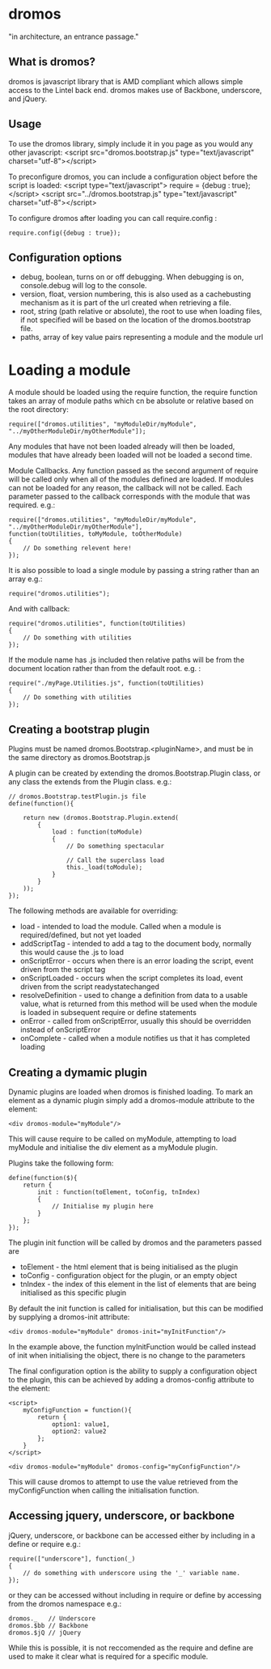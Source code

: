 # dromos

"in architecture, an entrance passage."

## What is dromos?
dromos is javascript library that is AMD compliant which allows simple access to the Lintel back end.
dromos makes use of Backbone, underscore, and jQuery.

## Usage
To use the dromos library, simply include it in you page as you would any other javascript:
&lt;script src="dromos.bootstrap.js" type="text/javascript" charset="utf-8"&gt;&lt;/script&gt;

To preconfigure dromos, you can include a configuration object before the script is loaded:
&lt;script type="text/javascript"&gt;
	require = {debug : true};
&lt;/script&gt;
&lt;script src="../dromos.bootstrap.js" type="text/javascript" charset="utf-8"&gt;&lt;/script&gt;

To configure dromos after loading you can call require.config :

	require.config({debug : true});

## Configuration options
* debug, boolean, turns on or off debugging.  When debugging is on, console.debug will log to the console.
* version, float, version numbering, this is also used as a cachebusting mechanism as it is part of the url created when retrieving a file.
*  root, string (path relative or absolute), the root to use when loading files, if not specified will be based on the location of the dromos.bootstrap file.
*  paths, array of key value pairs representing a module and the module url

# Loading a module
A module should be loaded using the require function, the require function takes an array of module paths
which cn be absolute or relative based on the root directory:

	require(["dromos.utilities", "myModuleDir/myModule", "../myOtherModuleDir/myOtherModule"]);


Any modules that have not been loaded already will then be loaded, modules that have already been loaded will not be loaded a second time.


Module Callbacks.  Any function passed as the second argument of require will be called only when
all of the modules defined are loaded.  If modules can not be loaded for any reason, the callback will not
be called.  Each parameter passed to the callback corresponds with the module that was required. e.g.:

	require(["dromos.utilities", "myModuleDir/myModule", "../myOtherModuleDir/myOtherModule"], 
	function(toUtilities, toMyModule, toOtherModule)
	{
		// Do something relevent here!
	});


It is also possible to load a single module by passing a string rather than an array e.g.:

	require("dromos.utilities");

And with callback:

	require("dromos.utilities", function(toUtilities)
	{
		// Do something with utilities
	});


If the module name has .js included then relative paths will be from the document location rather than from the default root. e.g. :

	require("./myPage.Utilities.js", function(toUtilities)
	{
		// Do something with utilities
	});

## Creating a bootstrap plugin

Plugins must be named dromos.Bootstrap.&lt;pluginName&gt;, and must be in the same directory as dromos.Bootstrap.js

A plugin can be created by extending the dromos.Bootstrap.Plugin class, or any class the extends from the Plugin class.  e.g.:

	// dromos.Bootstrap.testPlugin.js file
	define(function(){

	    return new (dromos.Bootstrap.Plugin.extend(
	        {
	            load : function(toModule)
	            {
	            	// Do something spectacular

	            	// Call the superclass load
	            	this._load(toModule);
	            }
	        }
	    ));
	});


The following methods are available for overriding:

* load - intended to load the module.  Called when a module is required/defined, but not yet loaded
* addScriptTag - intended to add a tag to the document body, normally this would cause the .js to load
* onScriptError - occurs when there is an error loading the script, event driven from the script tag
* onScriptLoaded - occurs when the script completes its load, event driven from the script readystatechanged
* resolveDefinition - used to change a definition from data to a usable value, what is returned from this method will be used when the module is loaded in subsequent require or define statements 
* onError - called from onScriptError, usually this should be overridden instead of onScriptError
* onComplete - called when a module notifies us that it has completed loading 

## Creating a dymamic plugin
Dynamic plugins are loaded when dromos is finished loading.  To mark an element as a dynamic plugin
simply add a dromos-module attribute to the element:

	<div dromos-module="myModule"/>

This will cause require to be called on myModule, attempting to load myModule and initialise the div element as a myModule plugin.

Plugins take the following form:

	define(function($){
		return {
			init : function(toElement, toConfig, tnIndex)
			{
				// Initialise my plugin here
			}
		};
	});

The plugin init function will be called by dromos and the parameters passed are
* toElement - the html element that is being initialised as the plugin
* toConfig - configuration object for the plugin, or an empty object
* tnIndex - the index of this element in the list of elements that are being initialised as this specific plugin

By default the init function is called for initialisation, but this can be modified by supplying a 
dromos-init attribute:

	<div dromos-module="myModule" dromos-init="myInitFunction"/>

In the example above, the function myInitFunction would be called instead of init when initialising
the object, there is no change to the parameters

The final configuration option is the ability to supply a configuration object to the plugin, this can
be achieved by adding a dromos-config attribute to the element:

	<script>
		myConfigFunction = function(){
			return {
				option1: value1,
				option2: value2
			};
		}
	</script>

	<div dromos-module="myModule" dromos-config="myConfigFunction"/>

This will cause dromos to attempt to use the value retrieved from the myConfigFunction when calling the initialisation function.


## Accessing jquery, underscore, or backbone
jQuery, underscore, or backbone can be accessed either by including in a define or require e.g.:

	require(["underscore"], function(_)  
	{
		// do something with underscore using the '_' variable name.
	});


or they can be accessed without including in require or define by accessing from the dromos namespace e.g.:

	dromos._   // Underscore  
	dromos.$bb // Backbone  
	dromos.$jQ // jQuery  

While this is possible, it is not reccomended as the require and define are used to make it clear what is required for a specific module.
 